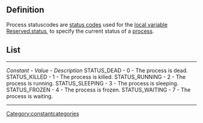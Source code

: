 Definition
----------

Process statuscodes are [status codes](status_codes "wikilink") used for
the [local variable](local_variable "wikilink")
[Reserved.status](Reserved "wikilink"), to specify the current status of
a [process](process "wikilink").

List
----

  ------------------ ----------- ----------------------------
  *Constant*         - *Value*   - *Description*
  STATUS\_DEAD       - 0         - The process is dead.
  STATUS\_KILLED     - 1         - The process is killed.
  STATUS\_RUNNING    - 2         - The process is running.
  STATUS\_SLEEPING   - 3         - The process is sleeping.
  STATUS\_FROZEN     - 4         - The process is frozen.
  STATUS\_WAITING    - 7         - The process is waiting.
  ------------------ ----------- ----------------------------

<Category:constantcategories>
